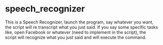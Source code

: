# speech_recognizer

This is a Speech Recognizer, launch the program, say whatever you want, the script will re transcript what you just said. If you say some specific tasks like, open Facebook or whatever (need to implement in the script), the script will recognize what you just said and will execute the command.
